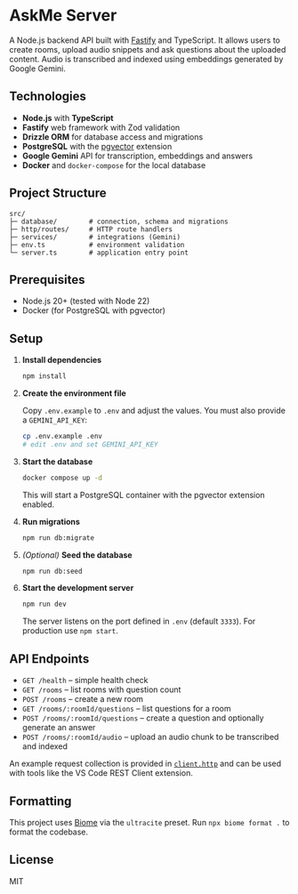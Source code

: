 # AskMe Server

A Node.js backend API built with [Fastify](https://fastify.dev/) and TypeScript. It allows users to create rooms, upload audio snippets and ask questions about the uploaded content. Audio is transcribed and indexed using embeddings generated by Google Gemini.

## Technologies

- **Node.js** with **TypeScript**
- **Fastify** web framework with Zod validation
- **Drizzle ORM** for database access and migrations
- **PostgreSQL** with the [pgvector](https://github.com/pgvector/pgvector) extension
- **Google Gemini** API for transcription, embeddings and answers
- **Docker** and `docker-compose` for the local database

## Project Structure

```
src/
├─ database/        # connection, schema and migrations
├─ http/routes/     # HTTP route handlers
├─ services/        # integrations (Gemini)
├─ env.ts           # environment validation
└─ server.ts        # application entry point
```

## Prerequisites

- Node.js 20+ (tested with Node 22)
- Docker (for PostgreSQL with pgvector)

## Setup

1. **Install dependencies**

   ```bash
   npm install
   ```

2. **Create the environment file**

   Copy `.env.example` to `.env` and adjust the values. You must also provide a `GEMINI_API_KEY`:

   ```bash
   cp .env.example .env
   # edit .env and set GEMINI_API_KEY
   ```

3. **Start the database**

   ```bash
   docker compose up -d
   ```

   This will start a PostgreSQL container with the pgvector extension enabled.

4. **Run migrations**

   ```bash
   npm run db:migrate
   ```

5. *(Optional)* **Seed the database**

   ```bash
   npm run db:seed
   ```

6. **Start the development server**

   ```bash
   npm run dev
   ```

   The server listens on the port defined in `.env` (default `3333`). For production use `npm start`.

## API Endpoints

- `GET /health` – simple health check
- `GET /rooms` – list rooms with question count
- `POST /rooms` – create a new room
- `GET /rooms/:roomId/questions` – list questions for a room
- `POST /rooms/:roomId/questions` – create a question and optionally generate an answer
- `POST /rooms/:roomId/audio` – upload an audio chunk to be transcribed and indexed

An example request collection is provided in [`client.http`](client.http) and can be used with tools like the VS Code REST Client extension.

## Formatting

This project uses [Biome](https://biomejs.dev/) via the `ultracite` preset. Run `npx biome format .` to format the codebase.

## License

MIT
